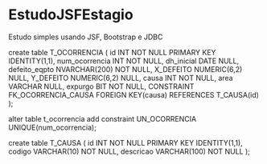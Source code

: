 # EstudoJSFEstagio
Estudo simples usando JSF, Bootstrap e JDBC

create table T_OCORRENCIA (
	id INT NOT NULL PRIMARY KEY IDENTITY(1,1),
	num_ocorrencia INT NOT NULL,
	dh_inicial DATE NULL,
	defeito_eqpto NVARCHAR(200) NOT NULL,
	X_DEFEITO NUMERIC(6,2) NULL,
	Y_DEFEITO NUMERIC(6,2) NULL,
	causa INT NOT NULL,
	area VARCHAR NULL,
	expurgo BIT NOT NULL,
	CONSTRAINT FK_OCORRENCIA_CAUSA FOREIGN KEY(causa) REFERENCES T_CAUSA(id)
);

alter table t_ocorrencia
add constraint UN_OCORRENCIA UNIQUE(num_ocorrencia);

create table T_CAUSA (
	id INT NOT NULL PRIMARY KEY IDENTITY(1,1),
	codigo VARCHAR(10) NOT NULL,
	descricao VARCHAR(100) NOT NULL
);
